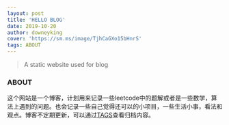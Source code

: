```yaml
---
layout: post
title: 'HELLO BLOG'
date: 2019-10-20
author: downeyking
cover: 'https://sm.ms/image/TjhCaGXo15bHnrS'
tags: ABOUT
---
```



> A static website used for blog

### ABOUT

这个网站是一个博客，计划用来记录一些leetcode中的题解或者是一些数学，算法上遇到的问题。也会记录一些自己觉得还可以的小项目，一些生活小事，看法和观点。博客不定期更新，可以通过[TAGS]( http://downeyking.com/tags.html )查看归档内容。





